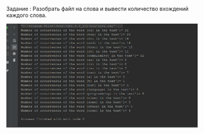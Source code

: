 Задание : Разобрать файл на слова и вывести количество вхождений каждого слова.

![Image alt](https://github.com/apache-red/MYTask_1/raw/master/ShowTask.png)
